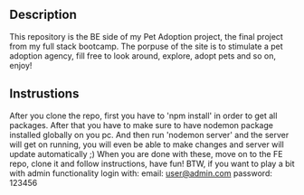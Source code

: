 ## Description

This repository is the BE side of my Pet Adoption project, the final project from my <itc> full stack bootcamp. 
The porpuse of the site is to stimulate a pet adoption agency, fill free to look around, explore, adopt pets and so on, enjoy!

## Instrustions

After you clone the repo, first you have to 'npm install' in order to get all packages.
After that you have to make sure to have nodemon package installed globally on you pc.
And then run 'nodemon server' and the server will get on running, you will even be able to make changes and server will update automatically ;) 
When you are done with these, move on to the FE repo, clone it and follow instructions, have fun!
BTW, if you want to play a bit with admin functionality login with:
email: user@admin.com
password: 123456